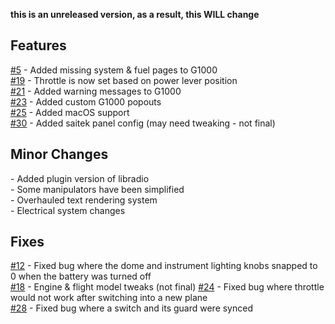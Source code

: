**this is an unreleased version, as a result, this WILL change**

## Features
[#5](https://github.com/SimSolutions1/Issue-Tracker/issues/5) - Added missing system & fuel pages to G1000<br>
[#19](https://github.com/SimSolutions1/Issue-Tracker/issues/19) - Throttle is now set based on power lever position<br>
[#21](https://github.com/SimSolutions1/Issue-Tracker/issues/21) - Added warning messages to G1000<br>
[#23](https://github.com/SimSolutions1/Issue-Tracker/issues/23) - Added custom G1000 popouts<br>
[#25](https://github.com/SimSolutions1/Issue-Tracker/issues/25) - Added macOS support<br>
[#30](https://github.com/SimSolutions1/Issue-Tracker/issues/30) - Added saitek panel config (may need tweaking - not final)

## Minor Changes
<div>
- Added plugin version of libradio<br>
- Some manipulators have been simplified<br>
- Overhauled text rendering system<br>
- Electrical system changes
</div>

## Fixes
[#12](https://github.com/SimSolutions1/Issue-Tracker/issues/12) - Fixed bug where the dome and instrument lighting knobs snapped to 0 when the battery was turned off<br>
[#18](https://github.com/SimSolutions1/Issue-Tracker/issues/18) - Engine & flight model tweaks (not final)
[#24](https://github.com/SimSolutions1/Issue-Tracker/issues/24) - Fixed bug where throttle would not work after switching into a new plane<br>
[#28](https://github.com/SimSolutions1/Issue-Tracker/issues/28) - Fixed bug where a switch and its guard were synced<br>
